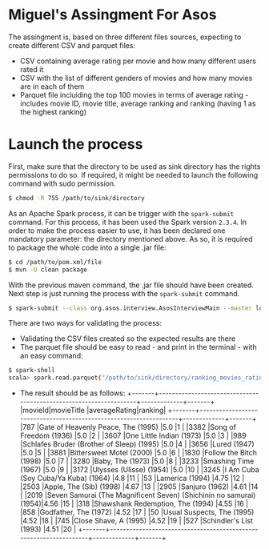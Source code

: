 # Miguel's Assingment For Asos

The assingment is, based on three different files sources, expecting to create different CSV and parquet files:

  - CSV containing average rating per movie and how many different users rated it
  - CSV with the list of different genders of movies and how many movies are in each of them
  - Parquet file incluiding the top 100 movies in terms of average rating - includes movie ID, movie title, average ranking and ranking (having 1 as the highest ranking)

# Launch the process
First, make sure that the directory to be used as sink directory has the rights permissions to do so. If required, it might be needed to launch the following command with sudo permission.
```sh
$ chmod -R 755 /path/to/sink/directory
```

As an Apache Spark process, it can be trigger with the `spark-submit` command.
For this process, it has been used the Spark version `2.3.4`.
In order to make the process easier to use, it has been declared one mandatory parameter: the directory mentioned above.
As so, it is required to package the whole code into a single .jar file:

```sh
$ cd /path/to/pom.xml/file
$ mvn -U clean package
```

With the previous maven command, the .jar file should have been created.
Next step is just running the process with the `spark-submit` command.

```sh
$ spark-submit --class org.asos.interview.AsosInterviewMain --master local /path/to/jar/directory/ASOS-0.0.1-SNAPSHOT.jar /path/to/sink/directory
```

There are two ways for validating the process:

  - Validating the CSV files created so the expected results are there
  - The parquet file should be easy to read - and print in the terminal - with an easy command:
 ```sh
$ spark-shell
 scala> spark.read.parquet("/path/to/sink/directory/ranking_movies_ratings_filename.parquet/name-of-parquet-file.parquet").show(false)
```
  - The result should be as follows:
+-------+-------------------------------------------------------------------+-------------+-------+
|movieId|movieTitle                                                         |averageRating|ranking|
+-------+-------------------------------------------------------------------+-------------+-------+
|787    |Gate of Heavenly Peace, The (1995)                                 |5.0          |1      |
|3382   |Song of Freedom (1936)                                             |5.0          |2      |
|3607   |One Little Indian (1973)                                           |5.0          |3      |
|989    |Schlafes Bruder (Brother of Sleep) (1995)                          |5.0          |4      |
|3656   |Lured (1947)                                                       |5.0          |5      |
|3881   |Bittersweet Motel (2000)                                           |5.0          |6      |
|1830   |Follow the Bitch (1998)                                            |5.0          |7      |
|3280   |Baby, The (1973)                                                   |5.0          |8      |
|3233   |Smashing Time (1967)                                               |5.0          |9      |
|3172   |Ulysses (Ulisse) (1954)                                            |5.0          |10     |
|3245   |I Am Cuba (Soy Cuba/Ya Kuba) (1964)                                |4.8          |11     |
|53     |Lamerica (1994)                                                    |4.75         |12     |
|2503   |Apple, The (Sib) (1998)                                            |4.67         |13     |
|2905   |Sanjuro (1962)                                                     |4.61         |14     |
|2019   |Seven Samurai (The Magnificent Seven) (Shichinin no samurai) (1954)|4.56         |15     |
|318    |Shawshank Redemption, The (1994)                                   |4.55         |16     |
|858    |Godfather, The (1972)                                              |4.52         |17     |
|50     |Usual Suspects, The (1995)                                         |4.52         |18     |
|745    |Close Shave, A (1995)                                              |4.52         |19     |
|527    |Schindler's List (1993)                                            |4.51         |20     |
+-------+-------------------------------------------------------------------+-------------+-------+
